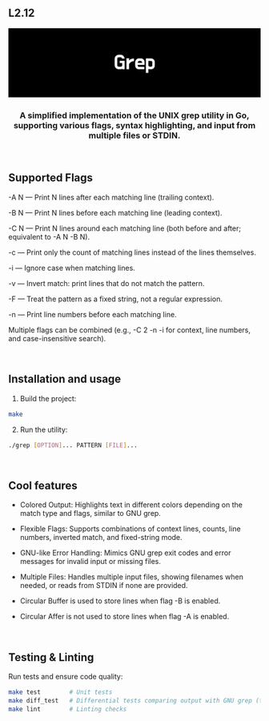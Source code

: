 ## L2.12

![grep banner](assets/banner.png)

<h3 align="center">A simplified implementation of the UNIX grep utility in Go, supporting various flags, syntax highlighting, and input from multiple files or STDIN.</h3>

<br>

## Supported Flags

-A N — Print N lines after each matching line (trailing context).  

-B N — Print N lines before each matching line (leading context).  

-C N — Print N lines around each matching line (both before and after; equivalent to -A N -B N).  

-c — Print only the count of matching lines instead of the lines themselves.  

-i — Ignore case when matching lines.  

-v — Invert match: print lines that do not match the pattern.  

-F — Treat the pattern as a fixed string, not a regular expression.  

-n — Print line numbers before each matching line.  

Multiple flags can be combined (e.g., -C 2 -n -i for context, line numbers, and case-insensitive search).  

<br>

## Installation and usage

1) Build the project:

```bash
make
```

2) Run the utility:
```bash
./grep [OPTION]... PATTERN [FILE]...
```

<br>

## Cool features

* Colored Output: Highlights text in different colors depending on the match type and flags, similar to GNU grep.  

* Flexible Flags: Supports combinations of context lines, counts, line numbers, inverted match, and fixed-string mode.  

* GNU-like Error Handling: Mimics GNU grep exit codes and error messages for invalid input or missing files.  

* Multiple Files: Handles multiple input files, showing filenames when needed, or reads from STDIN if none are provided.

* Circular Buffer is used to store lines when flag -B is enabled.  

* Circular Affer is not used to store lines when flag -A is enabled.  

<br>

## Testing & Linting

Run tests and ensure code quality:

```bash
make test        # Unit tests
make diff_test   # Differential tests comparing output with GNU grep (tested on Linux; results may differ on macOS)
make lint        # Linting checks
```